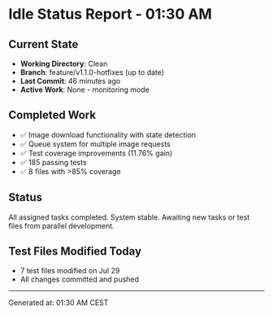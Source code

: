 # Idle Status Report - 01:30 AM

## Current State
- **Working Directory**: Clean
- **Branch**: feature/v1.1.0-hotfixes (up to date)
- **Last Commit**: 46 minutes ago
- **Active Work**: None - monitoring mode

## Completed Work
- ✅ Image download functionality with state detection
- ✅ Queue system for multiple image requests  
- ✅ Test coverage improvements (11.76% gain)
- ✅ 185 passing tests
- ✅ 8 files with >85% coverage

## Status
All assigned tasks completed. System stable. Awaiting new tasks or test files from parallel development.

## Test Files Modified Today
- 7 test files modified on Jul 29
- All changes committed and pushed

---
Generated at: 01:30 AM CEST